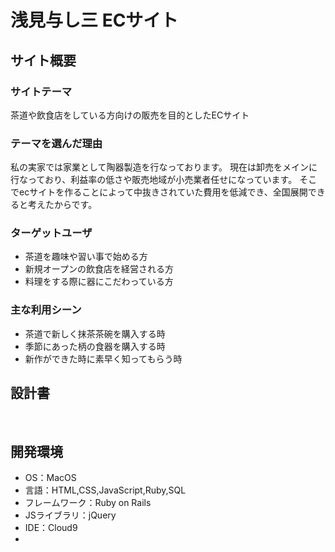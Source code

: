 # 浅見与し三 ECサイト

## サイト概要
### サイトテーマ
茶道や飲食店をしている方向けの販売を目的としたECサイト

### テーマを選んだ理由
私の実家では家業として陶器製造を行なっております。
現在は卸売をメインに行なっており、利益率の低さや販売地域が小売業者任せになっています。
そこでecサイトを作ることによって中抜きされていた費用を低減でき、全国展開できると考えたからです。

### ターゲットユーザ
- 茶道を趣味や習い事で始める方
- 新規オープンの飲食店を経営される方
- 料理をする際に器にこだわっている方
​
### 主な利用シーン
- 茶道で新しく抹茶茶碗を購入する時
- 季節にあった柄の食器を購入する時
- 新作ができた時に素早く知ってもらう時
​
## 設計書

​
## 開発環境
- OS：MacOS
- 言語：HTML,CSS,JavaScript,Ruby,SQL
- フレームワーク：Ruby on Rails
- JSライブラリ：jQuery
- IDE：Cloud9
- 
